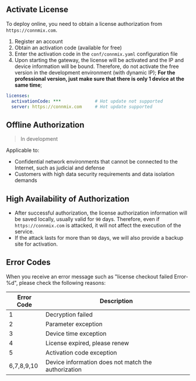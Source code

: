 ## Activate License

To deploy online, you need to obtain a license authorization from `https://connmix.com`.

1. Register an account
2. Obtain an activation code (available for free)
3. Enter the activation code in the `conf/connmix.yaml` configuration file
4. Upon starting the gateway, the license will be activated and the IP and device information will be bound. Therefore, do not activate the free version in the development environment (with dynamic IP); **For the professional version, just make sure that there is only 1 device at the same time**;

```yaml
licenses:
  activationCode: ***             # Hot update not supported
  server: https://connmix.com     # Hot update supported
```

## Offline Authorization

> In development

Applicable to:

- Confidential network environments that cannot be connected to the Internet, such as judicial and defense
- Customers with high data security requirements and data isolation demands

## High Availability of Authorization

- After successful authorization, the license authorization information will be saved locally, usually valid for `90` days. Therefore, even if `https://connmix.com` is attacked, it will not affect the execution of the service.
- If the attack lasts for more than `90` days, we will also provide a backup site for activation.

## Error Codes

When you receive an error message such as "license checkout failed Error-%d", please check the following reasons:

| Error Code | Description                     |
|------------|---------------------------------|
| 1          | Decryption failed               |
| 2          | Parameter exception             |
| 3          | Device time exception           |
| 4          | License expired, please renew   |
| 5          | Activation code exception       |
| 6,7,8,9,10 | Device information does not match the authorization   |
